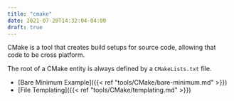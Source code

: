 ```yaml
---
title: "cmake"
date: 2021-07-20T14:32:04-04:00
draft: true
---
```


CMake is a tool that creates build setups for source code, allowing that code to
be cross platform.

The root of a CMake entity is always defined by a `CMakeLists.txt` file.

- [Bare Minimum Example]({{< ref "tools/CMake/bare-minimum.md" >}})
- [File Templating]({{< ref "tools/CMake/templating.md" >}})

